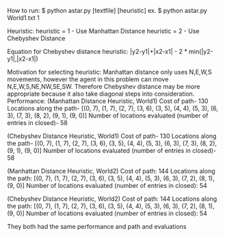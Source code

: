 How to run:
$ python astar.py [textfile] [heuristic]
ex. $ python astar.py World1.txt 1

Heuristic:
heuristic = 1 - Use Manhattan Distance
heuristic = 2 - Use Chebyshev Distance

Equation for Chebyshev distance heuristic:
|y2-y1|+|x2-x1| - 2 * min(|y2-y1|,|x2-x1|)

Motivation for selecting heuristic:
Manhattan distance only uses N,E,W,S movements, however the agent in this problem can move N,E,W,S,NE,NW,SE,SW. Therefore Chebyshev distance may be more appropriate because it also take diagonal steps into consideration.
Performance:
(Manhattan Distance Heuristic, World1)
Cost of path-
130
Locations along the path-
[(0, 7), (1, 7), (2, 7), (3, 6), (3, 5), (4, 4), (5, 3), (6, 3), (7, 3), (8, 2), (9, 1), (9, 0)]
Number of locations evaluated (number of entries in closed)-
58

(Chebyshev Distance Heuristic, World1)
Cost of path-
130
Locations along the path-
[(0, 7), (1, 7), (2, 7), (3, 6), (3, 5), (4, 4), (5, 3), (6, 3), (7, 3), (8, 2), (9, 1), (9, 0)]
Number of locations evaluated (number of entries in closed)-
58

(Manhattan Distance Heuristic, World2)
Cost of path:
144
Locations along the path:
[(0, 7), (1, 7), (2, 7), (3, 6), (3, 5), (4, 4), (5, 3), (6, 3), (7, 2), (8, 1), (9, 0)]
Number of locations evaluated (number of entries in closed):
54

(Chebyshev Distance Heuristic, World2)
Cost of path:
144
Locations along the path:
[(0, 7), (1, 7), (2, 7), (3, 6), (3, 5), (4, 4), (5, 3), (6, 3), (7, 2), (8, 1), (9, 0)]
Number of locations evaluated (number of entries in closed):
54

They both had the same performance and path and evaluations

